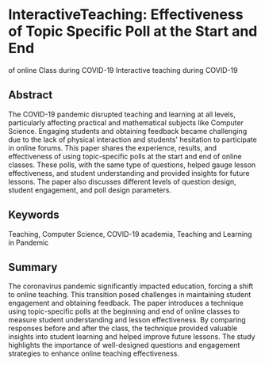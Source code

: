 # InteractiveTeaching: Effectiveness of Topic Specific Poll at the Start and End
of online Class during COVID-19 
Interactive teaching during COVID-19


## Abstract
The COVID-19 pandemic disrupted teaching and learning at all levels, particularly affecting practical and mathematical subjects like Computer Science. Engaging students and obtaining feedback became challenging due to the lack of physical interaction and students' hesitation to participate in online forums. This paper shares the experience, results, and effectiveness of using topic-specific polls at the start and end of online classes. These polls, with the same type of questions, helped gauge lesson effectiveness, and student understanding and provided insights for future lessons. The paper also discusses different levels of question design, student engagement, and poll design parameters.

## Keywords
Teaching, Computer Science, COVID-19 academia, Teaching and Learning in Pandemic

## Summary
The coronavirus pandemic significantly impacted education, forcing a shift to online teaching. This transition posed challenges in maintaining student engagement and obtaining feedback. The paper introduces a technique using topic-specific polls at the beginning and end of online classes to measure student understanding and lesson effectiveness. By comparing responses before and after the class, the technique provided valuable insights into student learning and helped improve future lessons. The study highlights the importance of well-designed questions and engagement strategies to enhance online teaching effectiveness.


